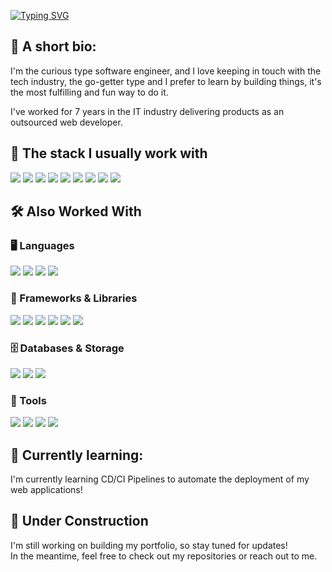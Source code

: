 [![Typing SVG](https://readme-typing-svg.demolab.com?font=Fira+Code&duration=2501&pause=500&color=8E0000&multiline=true&width=435&lines=Hey%2C+what's+up%3F;I'm+Daniel)](https://git.io/typing-svg)

## 📌 A short bio:
I'm the curious type software engineer, and I love keeping in touch with the tech industry, the go-getter type and I prefer to learn by building things, it's the most fulfilling and fun way to do it.

I've worked for 7 years in the IT industry delivering products as an outsourced web developer.

## 🚀 The stack I usually work with

<p>
  <img src="https://img.shields.io/badge/-VueJS-4FC08D?style=flat&logo=vue.js&logoColor=white">
  <img src="https://img.shields.io/badge/-Laravel-FF2D20?style=flat&logo=laravel&logoColor=white">
  <img src="https://img.shields.io/badge/-PHP-777BB4?style=flat&logo=php&logoColor=white">
  <img src="https://img.shields.io/badge/-JavaScript-F7DF1E?style=flat&logo=javascript&logoColor=black">
  <img src="https://img.shields.io/badge/-Node.js-339933?style=flat&logo=node.js&logoColor=white">
  <img src="https://img.shields.io/badge/-MySQL-4479A1?style=flat&logo=mysql&logoColor=white">
  <img src="https://img.shields.io/badge/-CSS3-1572B6?style=flat&logo=css3&logoColor=white">
  <img src="https://img.shields.io/badge/-TailwindCSS-06B6D4?style=flat&logo=tailwindcss&logoColor=white">
  <img src="https://img.shields.io/badge/-HTML5-E34F26?style=flat&logo=html5&logoColor=white">
</p>

## 🛠 Also Worked With  

### 🖥️ Languages  
<p>
  <img src="https://img.shields.io/badge/-C-A8B9CC?style=flat&logo=c&logoColor=white">
  <img src="https://img.shields.io/badge/-C++-00599C?style=flat&logo=c%2B%2B&logoColor=white">
  <img src="https://img.shields.io/badge/-C%23-239120?style=flat&logo=c-sharp&logoColor=white">
  <img src="https://img.shields.io/badge/-Java-007396?style=flat&logo=java&logoColor=white">
</p>

### 🚀 Frameworks & Libraries  
<p>
  <img src="https://img.shields.io/badge/-React-61DAFB?style=flat&logo=react&logoColor=black">
  <img src="https://img.shields.io/badge/-NestJS-E0234E?style=flat&logo=nestjs&logoColor=white">
  <img src="https://img.shields.io/badge/-Express-000000?style=flat&logo=express&logoColor=white">
  <img src="https://img.shields.io/badge/-Quasar-1976D2?style=flat&logo=quasar&logoColor=white">
  <img src="https://img.shields.io/badge/-Nuxt-00DC82?style=flat&logo=nuxt.js&logoColor=white">
  <img src="https://img.shields.io/badge/-Bootstrap-7952B3?style=flat&logo=bootstrap&logoColor=white">
</p>

### 🗄️ Databases & Storage  
<p>
  <img src="https://img.shields.io/badge/-PostgreSQL-336791?style=flat&logo=postgresql&logoColor=white">
  <img src="https://img.shields.io/badge/-MongoDB-47A248?style=flat&logo=mongodb&logoColor=white">
  <img src="https://img.shields.io/badge/-Redis-DC382D?style=flat&logo=redis&logoColor=white">
</p>

### 🔗 Tools  
<p>
  <img src="https://img.shields.io/badge/-Socket.IO-010101?style=flat&logo=socket.io&logoColor=white">
  <img src="https://img.shields.io/badge/-GraphQL-E10098?style=flat&logo=graphql&logoColor=white">
  <img src="https://img.shields.io/badge/-Cypress-17202C?style=flat&logo=cypress&logoColor=white">
  <img src="https://img.shields.io/badge/-Jest-C21325?style=flat&logo=jest&logoColor=white">
</p>

## 🌱 Currently learning:
I'm currently learning CD/CI Pipelines to automate the deployment of my web applications!

## 🚧 Under Construction  

I'm still working on building my portfolio, so stay tuned for updates!  
In the meantime, feel free to check out my repositories or reach out to me.
